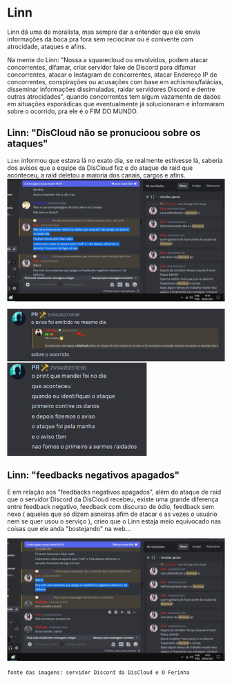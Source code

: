 # Linn

Linn dá uma de moralista, mas sempre dar a entender que ele envia informações da boca pra fora sem reciocinar ou é conivente com atrocidade, ataques e afins.

Na mente do Linn: "Nossa a squarecloud ou envolvidos, podem atacar concorrentes, difamar, criar servidor fake de Discord para difamar concorrentes, atacar o Instagram de concorrentes, atacar Endereço IP de concorrentes, conspirações ou acusações com base em achismos/falácias, disseminar informações dissimuladas, raidar servidores Discord e dentre outras atrocidades", quando concorrentes tem algum vazamento de dados em situações esporádicas que eventualmente já solucionaram e informaram sobre o ocorrido, pra ele é o FIM DO MUNDO.

## Linn: "DisCloud não se pronucioou sobre os ataques"

`Linn` informou que estava lá no exato dia, se realmente estivesse lá, saberia dos avisos que a equipe da DisCloud fez e do ataque de raid que aconteceu, a raid deletou a maioria dos canais, cargos e afins.
![](3.png)

![](d1.png)
![](d2.png)

## Linn: "feedbacks negativos apagados"

E em relação aos "feedbacks negativos apagados", além do ataque de raid que o servidor Discord da DisCloud recebeu, existe uma grande diferença entre feedback negativo, feedback com discurso de ódio, feedback sem nexo ( aqueles que só dizem asneiras afim de atacar e as vezes o usuário nem se quer usou o serviço ), crieo que o Linn estaja meio equivocado nas coisas que ele anda "bostejando" na web...

![](8.png)

`fonte das imagens: servidor Discord da DisCloud e O Ferinha`
